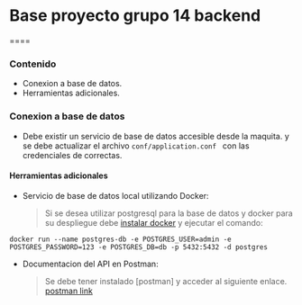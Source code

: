 # Base proyecto grupo 14 backend
====

### Contenido
- Conexion a base de datos.
- Herramientas adicionales.

### Conexion a base de datos
- Debe existir un servicio de base de datos accesible desde la maquita. y se debe actualizar el archivo
    `conf/application.conf ` con las credenciales de correctas.

#### Herramientas adicionales
- Servicio de base de datos local utilizando Docker: 
    > Si se desea utilizar postgresql para la base de datos y docker para su despliegue debe
    [instalar docker](https://docs.docker.com/install/linux/docker-ce/ubuntu/) y ejecutar el comando:

```shell script
docker run --name postgres-db -e POSTGRES_USER=admin -e POSTGRES_PASSWORD=123 -e POSTGRES_DB=db -p 5432:5432 -d postgres
``` 

- Documentacion del API en Postman:
    > Se debe tener instalado [postman] y acceder al siguiente enlace. 
    [postman link](https://www.getpostman.com/collections/82ad30197a2da9e0fa74)